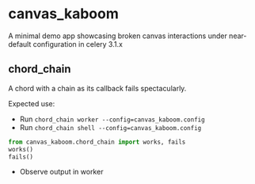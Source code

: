 # canvas_kaboom

A minimal demo app showcasing broken canvas interactions under near-default
configuration in celery 3.1.x

## chord_chain

A chord with a chain as its callback fails spectacularly.

Expected use:
* Run ```chord_chain worker --config=canvas_kaboom.config```
* Run ```chord_chain shell --config=canvas_kaboom.config```
```python
from canvas_kaboom.chord_chain import works, fails
works()
fails()
```
* Observe output in worker
